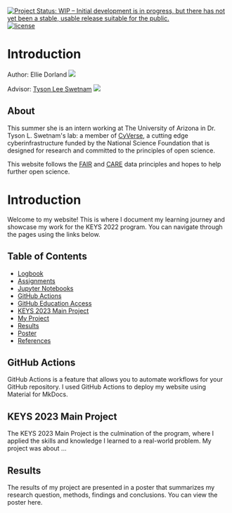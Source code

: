 [![Project Status: WIP – Initial development is in progress, but there has not yet been a stable, usable release suitable for the public.](https://www.repostatus.org/badges/latest/wip.svg)](https://www.repostatus.org/#wip) [![license](https://img.shields.io/badge/license-GPLv3-blue.svg)](https://opensource.org/licenses/GPL-3.0) 


# Introduction

Author: Ellie Dorland [![](https://orcid.org/sites/default/files/images/orcid_16x16.png)](https://orcid.org/0009-0001-6464-250X)

Advisor: [Tyson Lee Swetnam](https://tyson-swetnam.github.io/) [![](https://orcid.org/sites/default/files/images/orcid_16x16.png)](http://orcid.org/0000-0002-6639-7181)

## About



This summer she is an intern working at The University of Arizona in Dr. Tyson L. Swetnam's lab: a member of [CyVerse](https://cyverse.org), a cutting edge cyberinfrastructure funded by the National Science Foundation that is designed for research and committed to the principles of open science. 
 
This website follows the [FAIR](https://www.go-fair.org/fair-principles/) and [CARE](https://www.gida-global.org/care) data principles and hopes to help further open science. 

# Introduction

Welcome to my website! This is where I document my learning journey and showcase my work for the KEYS 2022 program. You can navigate through the pages using the links below.

## Table of Contents

- [Logbook](logbook.md)
- [Assignments](keysassignments.md)
- [Jupyter Notebooks](jupyter.md)
- [GitHub Actions](#github-actions)
- [GitHub Education Access](githubed.md)
-  [KEYS 2023 Main Project](#keys-2023-main-project)
- [My Project](myproject.md)
- [Results](#results)
- [Poster](poster.md) 
- [References](references.md)

## GitHub Actions

GitHub Actions is a feature that allows you to automate workflows for your GitHub repository. I used GitHub Actions to deploy my website using Material for MkDocs.

## KEYS 2023 Main Project

The KEYS 2023 Main Project is the culmination of the program, where I applied the skills and knowledge I learned to a real-world problem. My project was about ...

## Results

The results of my project are presented in a poster that summarizes my research question, methods, findings and conclusions. You can view the poster here.
